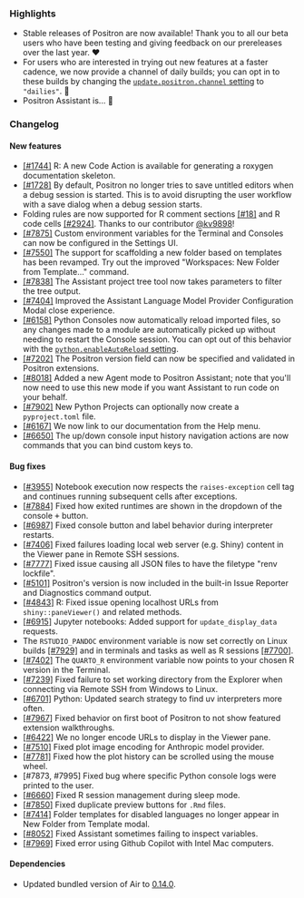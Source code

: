 ### Highlights

- Stable releases of Positron are now available! Thank you to all our beta users who have been testing and giving feedback on our prereleases over the last year. ❤️
- For users who are interested in trying out new features at a faster cadence, we now provide a channel of daily builds; you can opt in to these builds by changing the [`update.positron.channel` setting](positron://settings/update.positron.channel) to `"dailies"`. 🪩
- Positron Assistant is... 🤖

<div id="checkbox"></div>

### Changelog

#### New features

- [[#1744]](https://github.com/posit-dev/positron/issues/1744) R: A new Code Action is available for generating a roxygen documentation skeleton.
- [[#1728]](https://github.com/posit-dev/positron/issues/1728) By default, Positron no longer tries to save untitled editors when a debug session is started. This is to avoid disrupting the user workflow with a save dialog when a debug session starts.
- Folding rules are now supported for R comment sections [[#18]](https://github.com/posit-dev/positron/issues/18) and R code cells [[#2924]](https://github.com/posit-dev/positron/issues/2924). Thanks to our contributor [@kv9898](https://github.com/kv9898)!
- [[#7875]](https://github.com/posit-dev/positron/issues/7875) Custom environment variables for the Terminal and Consoles can now be configured in the Settings UI.
- [[#7550]](https://github.com/posit-dev/positron/issues/7550) The support for scaffolding a new folder based on templates has been revamped. Try out the improved "Workspaces: New Folder from Template..." command.
- [[#7838]](https://github.com/posit-dev/positron/issues/7838) The Assistant project tree tool now takes parameters to filter the tree output.
- [[#7404]](https://github.com/posit-dev/positron/issues/7404) Improved the Assistant Language Model Provider Configuration Modal close experience.
- [[#6158]](https://github.com/posit-dev/positron/issues/6158) Python Consoles now automatically reload imported files, so any changes made to a module are automatically picked up without needing to restart the Console session. You can opt out of this behavior with the [`python.enableAutoReload` setting](positron://settings/python.enableAutoReload).
- [[#7202]](https://github.com/posit-dev/positron/issues/7202) The Positron version field can now be specified and validated in Positron extensions.
- [[#8018]](https://github.com/posit-dev/positron/issues/8018) Added a new Agent mode to Positron Assistant; note that you'll now need to use this new mode if you want Assistant to run code on your behalf.
- [[#7902]](https://github.com/posit-dev/positron/issues/7902) New Python Projects can optionally now create a `pyproject.toml` file.
- [[#6167]](https://github.com/posit-dev/positron/issues/6167) We now link to our documentation from the Help menu.
- [[#6650]](https://github.com/posit-dev/positron/issues/6650) The up/down console input history navigation actions are now commands that you can bind custom keys to.



#### Bug fixes

- [[#3955]](https://github.com/posit-dev/positron/issues/3955) Notebook execution now respects the `raises-exception` cell tag and continues running subsequent cells after exceptions.
- [[#7884]](https://github.com/posit-dev/positron/issues/7884) Fixed how exited runtimes are shown in the dropdown of the console <kbd>+</kbd> button.
- [[#6987]](https://github.com/posit-dev/positron/issues/6987) Fixed console button and label behavior during interpreter restarts.
- [[#7406]](https://github.com/posit-dev/positron/issues/7406) Fixed failures loading local web server (e.g. Shiny) content in the Viewer pane in Remote SSH sessions.
- [[#7777]](https://github.com/posit-dev/positron/issues/7777) Fixed issue causing all JSON files to have the filetype "renv lockfile".
- [[#5101]](https://github.com/posit-dev/positron/issues/5101) Positron's version is now included in the built-in Issue Reporter and Diagnostics command output.
- [[#4843]](https://github.com/posit-dev/positron/issues/4843) R: Fixed issue opening localhost URLs from `shiny::paneViewer()` and related methods. 
- [[#6915]](https://github.com/posit-dev/positron/issues/6915) Jupyter notebooks: Added support for `update_display_data` requests.
- The `RSTUDIO_PANDOC` environment variable is now set correctly on Linux builds [[#7929]](https://github.com/posit-dev/positron/issues/7929) and in terminals and tasks as well as R sessions [[#7700]](https://github.com/posit-dev/positron/issues/7700).
- [[#7402]](https://github.com/posit-dev/positron/issues/7402) The `QUARTO_R` environment variable now points to your chosen R version in the Terminal.
- [[#7239]](https://github.com/posit-dev/positron/issues/7239) Fixed failure to set working directory from the Explorer when connecting via Remote SSH from Windows to Linux.
- [[#6701]](https://github.com/posit-dev/positron/issues/6701) Python: Updated search strategy to find uv interpreters more often.
- [[#7967]](https://github.com/posit-dev/positron/issues/7967) Fixed behavior on first boot of Positron to not show featured extension walkthroughs.
- [[#6422]](https://github.com/posit-dev/positron/issues/6422) We no longer encode URLs to display in the Viewer pane.
- [[#7510]](https://github.com/posit-dev/positron/issues/7510) Fixed plot image encoding for Anthropic model provider.
- [[#7781]](https://github.com/posit-dev/positron/issues/7781) Fixed how the plot history can be scrolled using the mouse wheel.
- [#7873, #7995] Fixed bug where specific Python console logs were printed to the user.
- [[#6660]](https://github.com/posit-dev/positron/issues/6660) Fixed R session management during sleep mode.
- [[#7850]](https://github.com/posit-dev/positron/issues/7850) Fixed duplicate preview buttons for `.Rmd` files.
- [[#7414]](https://github.com/posit-dev/positron/issues/7414) Folder templates for disabled languages no longer appear in New Folder from Template modal.
- [[#8052]](https://github.com/posit-dev/positron/issues/8052) Fixed Assistant sometimes failing to inspect variables.
- [[#7969]](https://github.com/posit-dev/positron/issues/7969) Fixed error using Github Copilot with Intel Mac computers.

#### Dependencies

- Updated bundled version of Air to [0.14.0](https://github.com/posit-dev/air/blob/main/editors/code/CHANGELOG.md#0140).
